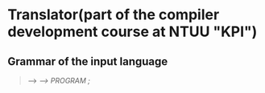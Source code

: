 # Translator(part of the compiler development course at NTUU "KPI")
## Grammar of the input language
><signal-program> --> <program>
_<program> --> PROGRAM <procedure-identifier> ;_
